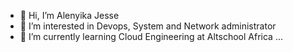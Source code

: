 - 👋 Hi, I’m Alenyika Jesse
- 👀 I’m interested in Devops, System and Network administrator 
- 🌱 I’m currently learning Cloud Engineering at Altschool Africa ...
